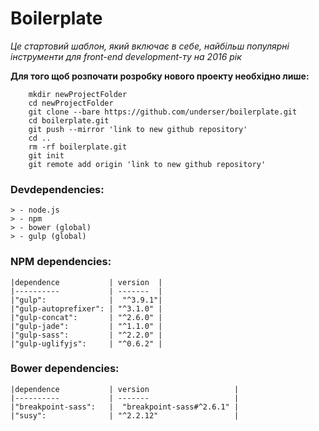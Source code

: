 # Boilerplate 
*Це стартовий шаблон, який включає в себе, найбільш популярні інструменти для front-end development-ту на 2016 рік*

**Для того щоб розпочати розробку нового проекту необхідно лише:**

```shell
	mkdir newProjectFolder
	cd newProjectFolder
	git clone --bare https://github.com/underser/boilerplate.git
	cd boilerplate.git
	git push --mirror 'link to new github repository'
	cd ..
	rm -rf boilerplate.git
	git init
	git remote add origin 'link to new github repository'
```

### Devdependencies:
	> - node.js
	> - npm
	> - bower (global)
	> - gulp (global)

### NPM dependencies:
	|dependence           | version  |
	|----------           | -------  |
	|"gulp":              |  "^3.9.1"|
	|"gulp-autoprefixer": | "^3.1.0" |
	|"gulp-concat":       | "^2.6.0" |
	|"gulp-jade":         | "^1.1.0" |
	|"gulp-sass":         | "^2.2.0" |
	|"gulp-uglifyjs":     | "^0.6.2" |

### Bower dependencies:
	|dependence           | version                   |
	|----------           | -------                   |
	|"breakpoint-sass":   |  "breakpoint-sass#^2.6.1" |
	|"susy":              | "^2.2.12"                 |
